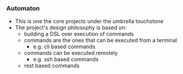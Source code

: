 ### Automaton
- This is one the core projects under the umbrella touchstone
- The project's design philosophy is based on:
  + building a DSL over execution of commands
  + commands are the ones that can be executed from a terminal
    + e.g. cli based commands
  + commands can be executed remotely
    + e.g. ssh based commands
  + rest based commands
